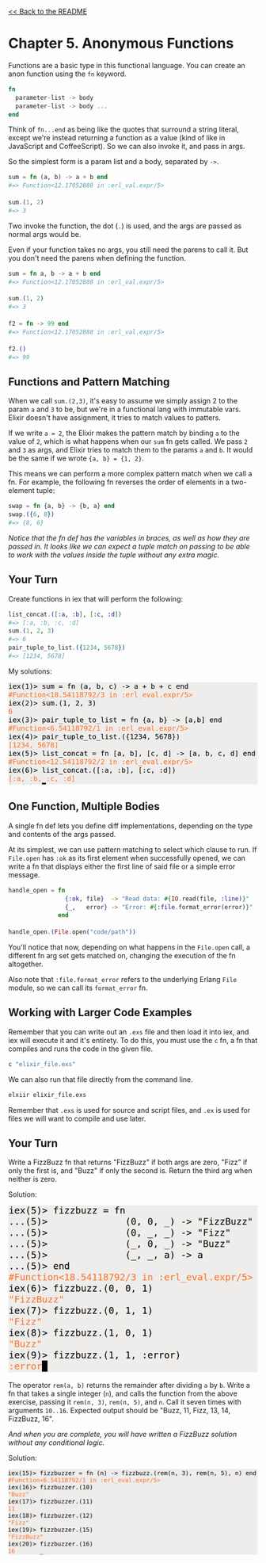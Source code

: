 [&lt;&lt; Back to the README](README.md)

# Chapter 5. Anonymous Functions

Functions are a basic type in this functional language. You can create an anon
function using the `fn` keyword.

```elixir
fn
  parameter-list -> body
  parameter-list -> body ...
end
```

Think of `fn...end` as being like the quotes that surround a string literal,
except we're instead returning a function as a value (kind of like in
JavaScript and CoffeeScript). So we can also invoke it, and pass in args.

So the simplest form is a param list and a body, separated by `->`.

```elixir
sum = fn (a, b) -> a + b end
#=> Function<12.17052888 in :erl_val.expr/5>

sum.(1, 2)
#=> 3
```

Two invoke the function, the dot (`.`) is used, and the args are passed as
normal args would be.

Even if your function takes no args, you still need the parens to call it. But
you don't need the parens when defining the function.

```elixir
sum = fn a, b -> a + b end
#=> Function<12.17052888 in :erl_val.expr/5>

sum.(1, 2)
#=> 3

f2 = fn -> 99 end
#=> Function<12.17052888 in :erl_val.expr/5>

f2.()
#=> 99
```

## Functions and Pattern Matching

When we call `sum.(2,3)`, it's easy to assume we simply assign 2 to the param
`a` and `3` to be, but we're in a functional lang with immutable vars. Elixir
doesn't have assignment, it tries to match values to patters.

If we write `a = 2`, the Elixir makes the pattern match by binding `a` to the
value of `2`, which is what happens when our `sum` fn gets called. We pass `2`
and `3` as args, and Elixir tries to match them to the params `a` and `b`. It
would be the same if we wrote `{a, b} = {1, 2}`.

This means we can perform a more complex pattern match when we call a fn. For
example, the following fn reverses the order of elements in a two-element
tuple:

```elixir
swap = fn {a, b} -> {b, a} end
swap.({6, 8})
#=> {8, 6}
```

*Notice that the fn def has the variables in braces, as well as how they are
passed in. It looks like we can expect a tuple match on passing to be able to
work with the values inside the tuple without any extra magic.*

## Your Turn

Create functions in iex that will perform the following:

```elixir
list_concat.([:a, :b], [:c, :d])
#=> [:a, :b, :c, :d]
sum.(1, 2, 3)
#=> 6
pair_tuple_to_list.({1234, 5678})
#=> [1234, 5678]
```

My solutions:

![ch05-fn-01](ch05-fn-01.png)

## One Function, Multiple Bodies

A single fn def lets you define diff implementations, depending on the type and
contents of the args passed.

At its simplest, we can use pattern matching to select which clause to run. If
`File.open` has `:ok` as its first element when successfully opened, we can
write a fn that displays either the first line of said file or a simple error
message.

```elixir
handle_open = fn
                {:ok, file}  -> "Read data: #{IO.read(file, :line)}"
                {_,   error} -> "Error: #{:file.format_error(error)}"
              end

handle_open.(File.open("code/path"))
```

You'll notice that now, depending on what happens in the `File.open` call, a
different fn arg set gets matched on, changing the execution of the fn
altogether.

Also note that `:file.format_error` refers to the underlying Erlang `File`
module, so we can call its `format_error` fn.

## Working with Larger Code Examples

Remember that you can write out an `.exs` file and then load it into iex, and
iex will execute it and it's entirety. To do this, you must use the `c` fn, a
fn that compiles and runs the code in the given file.

```elixir
c "elixir_file.exs"
```

We can also run that file directly from the command line.

```sh
elxiir elixir_file.exs
```

Remember that `.exs` is used for source and script files, and `.ex` is used for
files we will want to compile and use later.

## Your Turn

Write a FizzBuzz fn that returns "FizzBuzz" if both args are zero, "Fizz" if
only the first is, and "Buzz" if only the second is. Return the third arg when
neither is zero.

Solution:

![ch05-fn-02](ch05-fn-02.png)

The operator `rem(a, b)` returns the remainder after dividing `a` by `b`.
Write a fn that takes a single integer (`n`), and calls the function from the
above exercise, passing it `rem(n, 3)`, `rem(n, 5)`, and `n`. Call it seven
times with arguments `10..16`. Expected output should be "Buzz, 11, Fizz, 13,
14, FizzBuzz, 16".

*And when you are complete, you will have written a FizzBuzz solution without
any conditional logic.*

Solution:

![ch05-fn-03](ch05-fn-03.png)
